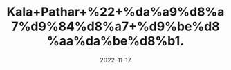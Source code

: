 ---
title: 'Kala+Pathar+%22+%da%a9%d8%a7%d9%84%d8%a7+%d9%be%d8%aa%da%be%d8%b1.'
date: '2022-11-17' 
metatag: '' 
inventory: '0' 
draft: false 
# meta description 
shortDescripton: '+Black+Stone+%22+Kala+pathar%2c+a+component+of+various+hair+dyes.+It+is+also+used+in+henna+to+give+hair+black+shade.'
description: 'Extracts+%22+Chemical+%22%da%a9%d9%85%db%8c%da%a9%d9%84'
longdescription: ''
tags: ''
brand: ''
subCategory: ''
sellCount: '0'
featured: True
# product Price
price: '40.0'
# Product Short Description
shortDescription: '+Black+Stone+%22+Kala+pathar%2c+a+component+of+various+hair+dyes.+It+is+also+used+in+henna+to+give+hair+black+shade.'
productID: '7B5126A0-5A24-ED11-9968-005056B3A416'
type: 'products'
category: 'Extracts+%22+Chemical+%22%da%a9%d9%85%db%8c%da%a9%d9%84' 
thumnailproduct: 'https://eraconnect.blob.core.windows.net/product-images/aminsaddiquidawakhana/7B5126A0-5A24-ED11-9968-005056B3A416.webp' 
images:
  - image: 'https://eraconnect.blob.core.windows.net/product-images/aminsaddiquidawakhana/7B5126A0-5A24-ED11-9968-005056B3A416.webp'  
Variants:
---